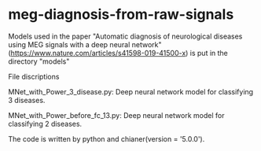 # meg-diagnosis-from-raw-signals

Models used in the paper 
"Automatic diagnosis of neurological diseases using MEG signals with a deep neural network"
(https://www.nature.com/articles/s41598-019-41500-x)
is put in the directory "models"

File discriptions

MNet_with_Power_3_disease.py: Deep neural network model for classifying 3 diseases.

MNet_with_Power_before_fc_13.py: Deep neural network model for classifying 2 diseases.

The code is written by python and chianer(version = '5.0.0').
